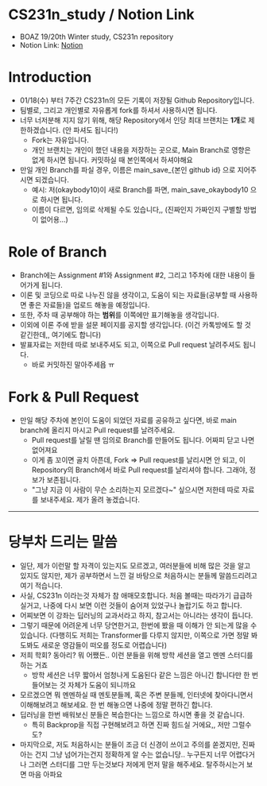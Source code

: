 # CS231n_study / Notion Link
* BOAZ 19/20th Winter study, CS231n repository  
* Notion Link: [Notion](https://url.kr/4bin67)

# Introduction
* 01/18(수) 부터 7주간 CS231n의 모든 기록이 저장될 Github Repository입니다.
* 팀별로, 그리고 개인별로 자유롭게 fork를 하셔서 사용하시면 됩니다.
* 너무 너저분해 지지 않기 위해, 해당 Repository에서 인당 최대 브랜치는 **1개**로 제한하겠습니다. (안 파셔도 됩니다!)
    * Fork는 자유입니다.
    * 개인 브랜치는 개인이 했던 내용을 저장하는 곳으로, Main Branch로 영향은 없게 하시면 됩니다. 커밋하실 때 본인쪽에서 하셔야해요
* 만일 개인 Branch를 파실 경우, 이름은 main_save_{본인 github id} 으로 지어주시면 되겠습니다.
    * 예시: 저(okaybody10)이 새로 Branch를 파면, main_save_okaybody10 으로 하시면 됩니다.
    * 이름이 다르면, 임의로 삭제될 수도 있습니다,, (진짜인지 가짜인지 구별할 방법이 없어용...)

# Role of Branch
* Branch에는 Assignment #1와 Assignment #2, 그리고 1주차에 대한 내용이 들어가게 됩니다.
* 이론 및 코딩으로 따로 나누진 않을 생각이고, 도움이 되는 자료들(공부할 때 사용하면 좋은 자료들)을 업로드 해놓을 예정입니다.
* 또한, 주차 때 공부해야 하는 **범위**를 이쪽에만 표기해놓을 생각입니다.
* 이외에 이론 주에 받을 설문 페이지를 공지할 생각입니다. (이건 카톡방에도 할 것 같긴한데,, 여기에도 합니다)
* 발표자료는 저한테 따로 보내주셔도 되고, 이쪽으로 Pull request 날려주셔도 됩니다.
    * 바로 커밋하진 말아주세욥 ㅠ

# Fork & Pull Request
* 만일 해당 주차에 본인이 도움이 되었던 자료를 공유하고 싶다면, 바로 main branch에 올리지 마시고 Pull request를 날려주세요.
    * Pull request를 날릴 땐 임의로 Branch를 만들어도 됩니다. 어짜피 닫고 나면 없어져요
    * 이게 좀 꼬이면 골치 아픈데, Fork => Pull request를 날리시면 안 되고, 이 Repository의 Branch에서 바로 Pull request를 날리셔야 합니다. 그래야, 정보가 보존됩니다.
    * "그냥 지금 이 사람이 무슨 소리하는지 모르겠다~" 싶으시면 저한테 따로 자료를 보내주세요. 제가 올려 놓겠습니다.

---
# 당부차 드리는 말씀
* 일단, 제가 이런말 할 자격이 있는지도 모르겠고, 여러분들에 비해 많은 것을 알고 있지도 않지만, 제가 공부하면서 느낀 걸 바탕으로 처음하시는 분들께 말씀드리려고 여기 적습니다.
* 사실, CS231n 이라는것 자체가 참 애매모호합니다. 처음 볼때는 따라가기 급급하실거고, 나중에 다시 보면 이런 것들이 숨어져 있었구나 놀랍기도 하고 합니다.
* 어찌보면 이 강좌는 딥러닝의 교과서라고 하지, 참고서는 아니라는 생각이 듭니다.
* 그렇기 때문에 어려운게 너무 당연한거고, 한번에 봤을 때 이해가 안 되는게 많을 수 있습니다. (다행히도 저희는 Transformer를 다루지 않지만, 이쪽으로 가면 정말 봐도봐도 새로운 영감들이 떠오를 정도로 어렵습니다)
* 저희 학회? 동아리? 뭐 어쨌든.. 이런 분들을 위해 방학 세션을 열고 멘멘 스터디를 하는 거죠
    * 방학 세션은 너무 짧아서 엄청나게 도움된다 같은 느낌은 아니긴 합니다만 한 번 들어보는 것 자체가 도움이 되니까요
* 모르겠으면 뭐 멘멘하실 때 멘토분들께, 혹은 주변 분들께, 인터넷에 찾아다니면서 이해해보려고 해보세요. 한 번 해놓으면 나중에 정말 편하긴 합니다.
* 딥러닝을 한번 배워보신 분들은 복습한다는 느낌으로 하시면 좋을 것 같습니다.
    * 특히 Backprop을 직접 구현해보려고 하면 진짜 힘드실 거에요,, 저만 그럴수도?
* 마지막으로, 저도 처음하시는 분들이 조금 더 신경이 쓰이고 주의를 쏟겠지만, 진짜 아는 건지 그냥 넘어가는건지 정확하게 알 수는 없습니당.. 누구든지 너무 어렵다거나 그러면 스터디를 그만 두는것보다 저에게 먼저 말을 해주세요. 탈주하시는거 보면 마음 아파요
